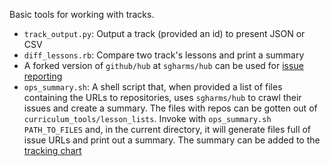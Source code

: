 Basic tools for working with tracks.

* `track_output.py`: Output a track (provided an id) to present JSON or CSV
* `diff_lessons.rb`: Compare two track's lessons and print a summary
* A forked version of `github/hub` at `sgharms/hub` can be used for [issue reporting](./issue_reporting_with_hub_fork.md)
* `ops_summary.sh`: A shell script that, when provided a list of files
  containing the URLs to repositories, uses `sgharms/hub` to crawl their issues
  and create a summary. The files with repos can be gotten out of
  `curriculum_tools/lesson_lists`. Invoke with `ops_summary.sh PATH_TO_FILES`
  and, in the current directory, it will generate files full of issue URLs and
  print out a summary. The summary can be added to the [tracking chart][chart]

[chart]: https://docs.google.com/spreadsheets/d/1bou9Lgostb0jJYJ0Y2gb1m1iBfVSEv7P95ysO_0QanM/edit#gid=555704270
